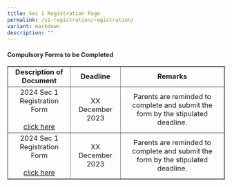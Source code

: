 ```yaml
---
title: Sec 1 Registration Page
permalink: /s1-registration/registration/
variant: markdown
description: ""
---
```

<h4>Compulsory Forms to be Completed</h4>
<table border="1" style="border-collapse: collapse; width: 100%;">
    <tbody>
        <tr>
            <td style="font-weight: bold; text-align: center;">Description of Document</td>
            <td style="font-weight: bold; text-align: center;">Deadline</td>
            <td style="font-weight: bold; text-align: center;">Remarks</td>
        </tr>
        <tr>
            <td style="text-align: center; vertical-align: middle;">2024 Sec 1 Registration Form<br><br><a href="https://vle.learning.moe.edu.sg/login">click here</a></td>
            <td style="text-align: center; vertical-align: middle;">XX December 2023</td>
            <td style="text-align: center; vertical-align: middle;">Parents are reminded to complete and submit the form by the stipulated deadline.</td>
        </tr>
        <tr>
            <td style="text-align: center; vertical-align: middle;">2024 Sec 1 Registration Form<br><br><a href="https://vle.learning.moe.edu.sg/login">click here</a></td>
            <td style="text-align: center; vertical-align: middle;">XX December 2023</td>
            <td style="text-align: center; vertical-align: middle;">Parents are reminded to complete and submit the form by the stipulated deadline.</td>
        </tr>
    </tbody>
</table>
